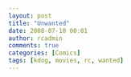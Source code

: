 ```yaml
---
layout: post
title: "Unwanted"
date: 2008-07-10 00:01
author: rcadmin
comments: true
categories: [Comics]
tags: [kdog, movies, rc, wanted]
---
```

<a href="http://bitsmack.com/wp/2008/07/10/unwanted/"><img src="http://bitsmack.com/wp/wp-content/uploads/2008/07/20080710.jpg" alt="" title="Shooting the wings off flies is more expensive than just using a swatter" class="alignnone size-full wp-image-1406" /></a>
